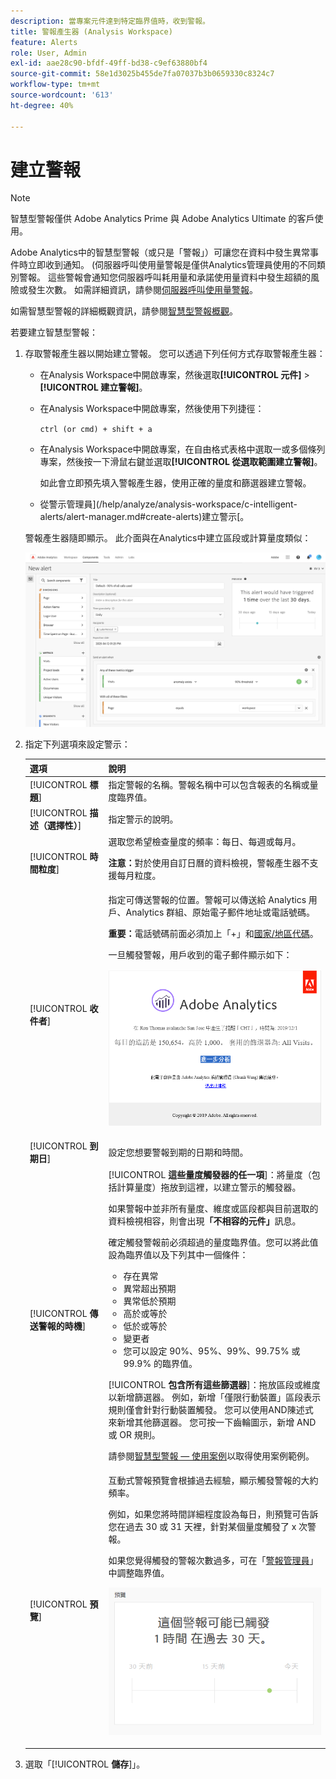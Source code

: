 ```yaml
---
description: 當專案元件達到特定臨界值時，收到警報。
title: 警報產生器 (Analysis Workspace)
feature: Alerts
role: User, Admin
exl-id: aae28c90-bfdf-49ff-bd38-c9ef63880bf4
source-git-commit: 58e1d3025b455de7fa07037b3b0659330c8324c7
workflow-type: tm+mt
source-wordcount: '613'
ht-degree: 40%

---
```


# 建立警報

>[!NOTE]
>
>智慧型警報僅供 Adobe Analytics Prime 與 Adobe Analytics Ultimate 的客戶使用。

Adobe Analytics中的智慧型警報（或只是「警報」）可讓您在資料中發生異常事件時立即收到通知。 (伺服器呼叫使用量警報是僅供Analytics管理員使用的不同類別警報。 這些警報會通知您伺服器呼叫耗用量和承諾使用量資料中發生超額的風險或發生次數。 如需詳細資訊，請參閱[伺服器呼叫使用量警報](/help/admin/admin/c-server-call-usage/scu-alerts.md)。

如需智慧型警報的詳細概觀資訊，請參閱[智慧型警報概觀](/help/analyze/analysis-workspace/c-intelligent-alerts/intellligent-alerts.md)。

若要建立智慧型警報：

1. 存取警報產生器以開始建立警報。 您可以透過下列任何方式存取警報產生器：

   * 在Analysis Workspace中開啟專案，然後選取&#x200B;**[!UICONTROL 元件]** > **[!UICONTROL 建立警報]**。
   * 在Analysis Workspace中開啟專案，然後使用下列捷徑：

     `ctrl (or cmd) + shift + a`
   * 在Analysis Workspace中開啟專案，在自由格式表格中選取一或多個條列專案，然後按一下滑鼠右鍵並選取&#x200B;**[!UICONTROL 從選取範圍建立警報]**。

     如此會立即預先填入警報產生器，使用正確的量度和篩選器建立警報。
   * 從警示管理員](/help/analyze/analysis-workspace/c-intelligent-alerts/alert-manager.md#create-alerts)建立警示[。

   警報產生器隨即顯示。 此介面與在Analytics中建立區段或計算量度類似：

   ![](assets/alert-builder.png)

1. 指定下列選項來設定警示：

   | 選項 | 說明 |
   |---------|----------|
   | [!UICONTROL **標題**] | 指定警報的名稱。警報名稱中可以包含報表的名稱或量度臨界值。 |
   | [!UICONTROL **描述（選擇性）**] | 指定警示的說明。 |
   | [!UICONTROL **時間粒度**] | 選取您希望檢查量度的頻率：每日、每週或每月。<p><b>注意：</b>對於使用自訂日曆的資料檢視，警報產生器不支援每月粒度。<!--true?--></p> |
   | [!UICONTROL **收件者**] | 指定可傳送警報的位置。警報可以傳送給 Analytics 用戶、Analytics 群組、原始電子郵件地址或電話號碼。<p><b>重要：</b>電話號碼前面必須加上「+」和[國家/地區代碼](https://countrycode.org/)。</p><p>一旦觸發警報，用戶收到的電子郵件顯示如下：</p><p>![](assets/alerts-email.PNG)</p> |
   | [!UICONTROL **到期日**] | 設定您想要警報到期的日期和時間。 |
   | [!UICONTROL **傳送警報的時機**] | [!UICONTROL **這些量度觸發器的任一項**]：將量度（包括計算量度）拖放到這裡，以建立警示的觸發器。<p>如果警報中並非所有量度、維度或區段都與目前選取的資料檢視相容，則會出現&#x200B;**「不相容的元件」**&#x200B;訊息。</p><p>確定觸發警報前必須超過的量度臨界值。您可以將此值設為臨界值以及下列其中一個條件：</p><ul><li>存在異常</li><li>異常超出預期</li><li>異常低於預期</li><li>高於或等於</li><li>低於或等於</li><li>變更者</li><li>您可以設定 90%、95%、99%、99.75% 或 99.9% 的臨界值。</li></ul><p>[!UICONTROL **包含所有這些篩選器**]：拖放區段或維度以新增篩選器。 例如，新增「僅限行動裝置」區段表示規則僅會針對行動裝置觸發。 您可以使用AND陳述式來新增其他篩選器。 您可按一下齒輪圖示，新增 AND 或 OR 規則。</p><p>請參閱[智慧型警報 — 使用案例](/help/analyze/analysis-workspace/c-intelligent-alerts/alerts-use-cases.md)以取得使用案例範例。</p> |
   | [!UICONTROL **預覽**] | 互動式警報預覽會根據過去經驗，顯示觸發警報的大約頻率。<p>例如，如果您將時間詳細程度設為每日，則預覽可告訴您在過去 30 或 31 天裡，針對某個量度觸發了 x 次警報。</p><p>如果您覺得觸發的警報次數過多，可在「[警報管理員](/help/analyze/analysis-workspace/c-intelligent-alerts/alert-manager.md)」中調整臨界值。</p><p>![](assets/alert_preview.png)</p> |

1. 選取「[!UICONTROL **儲存**]」。
